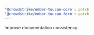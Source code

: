 ```yaml
---
'@crowdstrike/ember-toucan-core': patch
'@crowdstrike/ember-toucan-form': patch
---
```


Improve documentation consistency.
